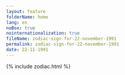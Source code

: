 ```yaml
---
layout: feature
folderName: home
lang: en
noBox: true
nointernationalization: true
fileName: zodiac-sign-for-22-november-1991
permalink: zodiac-sign-for-22-november-1991
date: 22-11-1991
---
```

{% include zodiac.html %}
